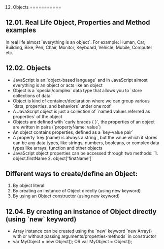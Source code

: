 12. Objects
===========

12.01. Real Life Object, Properties and Method examples
-------------------------------------------------------

In real life almost \`everything is an object\`. For example: Human, Car, Building, Bike, Pen, Chair, Monitor, Keyboard, Vehicle, Mobile, Computer etc.

12.02. Objects
--------------

-   JavaScript is an \`object-based language\` and in JavaScript almost everything is an object or acts like an object
-   Object is a \`special/complex\` data type that allows you to \`store collections of data\`
-   Object is kind of container/declaration where we can group various \`data, properties, and behaviors\` under one roof
-   A JavaScript object is just a collection of \`named values referred as properties\` of the object
-   Objects are defined with \`curly braces { }\`, the properties of an object are written in pairs (\`propertyName: value\`)
-   An object contains properties, defined as a \`key-value pair\`
-   A property \`key (name) is always a string\`, but the value which it stores can be any data types, like strings, numbers, booleans, or complex data types like arrays, function and other objects
-   JavaScript object properties can be accessed through two methods: \`1. object.firstName 2. object\['firstName'\]\`

Different ways to create/define an Object:
------------------------------------------

1.  By object literal
2.  By creating an instance of Object directly (using new keyword)
3.  By using an Object constructor (using new keyword)

12.04. By creating an instance of Object directly (using \`new\` keyword)
-------------------------------------------------------------------------

-   Array instance can be created using the \`new\` keyword \`new Array() with or without passing arguments/properties-methods\` in constructor
-   var MyObject = new Object(); OR var MyObject = Object();
